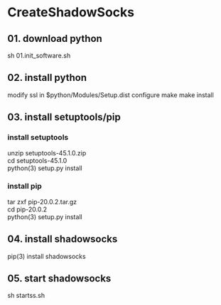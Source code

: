 # CreateShadowSocks

## 01. download python
sh 01.init_software.sh

## 02. install python
modify ssl in $python/Modules/Setup.dist
configure
make
make install

## 03. install setuptools/pip

### install setuptools
 unzip setuptools-45.1.0.zip<br>
 cd setuptools-45.1.0<br>
 python(3) setup.py install

### install pip
 tar zxf pip-20.0.2.tar.gz<br>
 cd pip-20.0.2<br>
 python(3) setup.py install

## 04. install shadowsocks
pip(3) install shadowsocks

## 05. start shadowsocks
sh startss.sh
